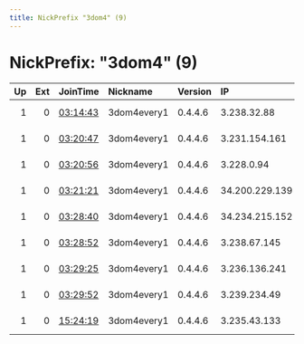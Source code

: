 ```yaml
---
title: NickPrefix "3dom4" (9)
---
```


# NickPrefix: "3dom4" (9)

|   Up |   Ext | JoinTime                                                                                            | Nickname    | Version   | IP             | AS               | CC   |   ORp |   Dirp | OS    | Contact                       |   eFamMembers |
|-----:|------:|:----------------------------------------------------------------------------------------------------|:------------|:----------|:---------------|:-----------------|:-----|------:|-------:|:------|:------------------------------|--------------:|
|    1 |     0 | [03:14:43](https://metrics.torproject.org/rs.html#details/9ADA3A275BB10A9700B6D6AFEF9E2FB1C52B7ECC) | 3dom4every1 | 0.4.4.6   | 3.238.32.88    | Amazon.com, Inc. | us   |   443 |      0 | Linux | tor-relay-operator@0uta.space |             1 |
|    1 |     0 | [03:20:47](https://metrics.torproject.org/rs.html#details/3503A5C1D2A62B5B8D5B9957D663F6FC871D0E81) | 3dom4every1 | 0.4.4.6   | 3.231.154.161  | Amazon.com, Inc. | us   |   443 |      0 | Linux | tor-relay-operator@0uta.space |             1 |
|    1 |     0 | [03:20:56](https://metrics.torproject.org/rs.html#details/DF4DA235FBB6E7ABA33E1B950DCF51C0F0BCE5EB) | 3dom4every1 | 0.4.4.6   | 3.228.0.94     | Amazon.com, Inc. | us   |   443 |      0 | Linux | tor-relay-operator@0uta.space |             1 |
|    1 |     0 | [03:21:21](https://metrics.torproject.org/rs.html#details/1E8D9BEDEB351CAC1380FCC730092C1762847977) | 3dom4every1 | 0.4.4.6   | 34.200.229.139 | Amazon.com, Inc. | us   |   443 |      0 | Linux | tor-relay-operator@0uta.space |             1 |
|    1 |     0 | [03:28:40](https://metrics.torproject.org/rs.html#details/336EF694994C3E1FAC3C9EB7151D813B2E5FC8D4) | 3dom4every1 | 0.4.4.6   | 34.234.215.152 | Amazon.com, Inc. | us   |   443 |      0 | Linux | tor-relay-operator@0uta.space |             1 |
|    1 |     0 | [03:28:52](https://metrics.torproject.org/rs.html#details/926078345EBBFA116E4A000652CBD2C4FB9497BC) | 3dom4every1 | 0.4.4.6   | 3.238.67.145   | Amazon.com, Inc. | us   |   443 |      0 | Linux | tor-relay-operator@0uta.space |             1 |
|    1 |     0 | [03:29:25](https://metrics.torproject.org/rs.html#details/3C223FB1FA1382D71BADD2DB898BCC8DA92D061D) | 3dom4every1 | 0.4.4.6   | 3.236.136.241  | Amazon.com, Inc. | us   |   443 |      0 | Linux | tor-relay-operator@0uta.space |             1 |
|    1 |     0 | [03:29:52](https://metrics.torproject.org/rs.html#details/979CE0024A15B5166481A412F84DBA9598847F9A) | 3dom4every1 | 0.4.4.6   | 3.239.234.49   | Amazon.com, Inc. | us   |   443 |      0 | Linux | tor-relay-operator@0uta.space |             1 |
|    1 |     0 | [15:24:19](https://metrics.torproject.org/rs.html#details/D89769F59E4D354A6DFF4E48ABDF5C2A72955CA0) | 3dom4every1 | 0.4.4.6   | 3.235.43.133   | Amazon.com, Inc. | us   |   443 |      0 | Linux | tor-relay-operator@0uta.space |             1 |
